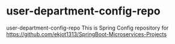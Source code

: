 # user-department-config-repo
user-department-config-repo
This is Spring Config repository for https://github.com/ekjot1313/SpringBoot-Microservices-Projects
